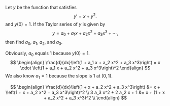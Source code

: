 Let $y$ be the function that satisfies $$y' = x + y^2.$$ and $y(0) = 1$. If the Taylor series of $y$ is given by $$y = a_0 + a_1 x + a_2 x^2 + a_3 x^3 + \dotsb,$$ then find $a_0$, $a_1$, $a_2$, and $a_3$.

Obviously, $a_{0}$ equals $1$ because $y(0) = 1.$
$$
\begin{align}
\frac{d}{dx}\left(1 + a_1 x + a_2 x^2 + a_3 x^3\right) = x \cdot \left(1 + a_1 x + a_2 x^2 + a_3 x^3\right)^2
\end{align}
$$
We also know $a_{1} = 1$ because the slope is $1$ at $(0,1)$.

$$
\begin{align}
\frac{d}{dx}\left(1 + x + a_2 x^2 + a_3 x^3\right) &= x + \left(1 + x + a_2 x^2 + a_3 x^3\right)^2 \\
3 a_3 x^2 + 2 a_2 x + 1 &= x + (1 + x + a_2 x^2 + a_3 x^3)^2 \\
\end{align}
$$